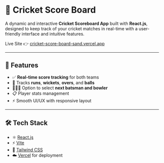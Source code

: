 # 🏏 Cricket Score Board

A dynamic and interactive **Cricket Scoreboard App** built with **React.js**, designed to keep track of your cricket matches in real-time with a user-friendly interface and intuitive features.

Live Site 👉 [cricket-score-board-sand.vercel.app](https://cricket-score-board-sand.vercel.app)

---

## 🎯 Features

- ✅ **Real-time score tracking** for both teams
- 🧮 Tracks **runs**, **wickets**, **overs**, and **balls**
- 🧑‍🤝‍🧑 Option to select **next batsman and bowler**
- 📋 Player stats management
- ⚡ Smooth UI/UX with responsive layout

---

## 🛠️ Tech Stack

- ⚛️ [React.js](https://reactjs.org/)
- ⚡ [Vite](https://vitejs.dev/)
- 🎨 [Tailwind CSS](https://tailwindcss.com/)
- ☁️ [Vercel](https://vercel.com/) for deployment




